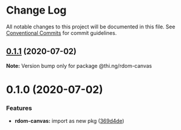 # Change Log

All notable changes to this project will be documented in this file.
See [Conventional Commits](https://conventionalcommits.org) for commit guidelines.

## [0.1.1](https://github.com/thi-ng/umbrella/compare/@thi.ng/rdom-canvas@0.1.0...@thi.ng/rdom-canvas@0.1.1) (2020-07-02)

**Note:** Version bump only for package @thi.ng/rdom-canvas





# 0.1.0 (2020-07-02)


### Features

* **rdom-canvas:** import as new pkg ([369d4de](https://github.com/thi-ng/umbrella/commit/369d4de29c0b0c1ff3092126902f1835ac61870e))
